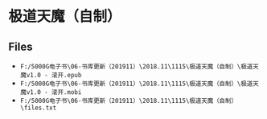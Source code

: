 # 极道天魔（自制）

## Files

- `F:/5000G电子书\06-书库更新（201911）\2018.11\1115\极道天魔（自制）\极道天魔v1.0 - 滚开.epub`
- `F:/5000G电子书\06-书库更新（201911）\2018.11\1115\极道天魔（自制）\极道天魔v1.0 - 滚开.mobi`
- `F:/5000G电子书\06-书库更新（201911）\2018.11\1115\极道天魔（自制）\files.txt`
